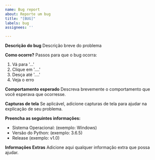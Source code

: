 ```yaml
---
name: Bug report
about: Reporte um bug
title: "[BUG]"
labels: bug
assignees: ''

---
```


**Descrição do bug**
Descrição breve do problema

**Como ocorre?**
Passos para que o bug ocorra:
1. Vá para '...'
2. Clique em '....'
3. Desça até '....'
4. Veja o erro

**Comportamento esperado**
Descreva brevemente o comportamento que você esperava que ocorresse.

**Capturas de tela**
Se aplicável, adicione capturas de tela para ajudar na explicação de seu problema.

**Preencha as seguintes informações:**
 - Sistema Operacional: (exemplo: Windows)
 - Versão do Python: (exemplo: 3.6.5)
 - Release (exemplo: v1.0)

**Informações Extras**
Adicione aqui qualquer informação extra que possa ajudar.
